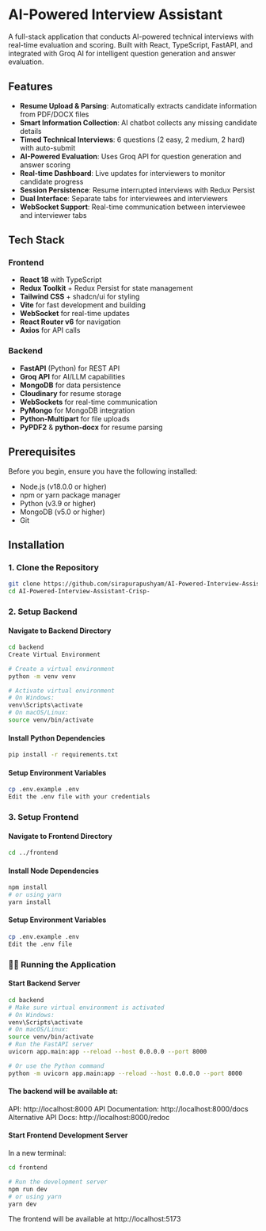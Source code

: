 # AI-Powered Interview Assistant

A full-stack application that conducts AI-powered technical interviews with real-time evaluation and scoring. Built with React, TypeScript, FastAPI, and integrated with Groq AI for intelligent question generation and answer evaluation.


## Features

- **Resume Upload & Parsing**: Automatically extracts candidate information from PDF/DOCX files
- **Smart Information Collection**: AI chatbot collects any missing candidate details
- **Timed Technical Interviews**: 6 questions (2 easy, 2 medium, 2 hard) with auto-submit
- **AI-Powered Evaluation**: Uses Groq API for question generation and answer scoring
- **Real-time Dashboard**: Live updates for interviewers to monitor candidate progress
- **Session Persistence**: Resume interrupted interviews with Redux Persist
- **Dual Interface**: Separate tabs for interviewees and interviewers
- **WebSocket Support**: Real-time communication between interviewee and interviewer tabs

## Tech Stack

### Frontend
- **React 18** with TypeScript
- **Redux Toolkit** + Redux Persist for state management
- **Tailwind CSS** + shadcn/ui for styling
- **Vite** for fast development and building
- **WebSocket** for real-time updates
- **React Router v6** for navigation
- **Axios** for API calls

### Backend
- **FastAPI** (Python) for REST API
- **Groq API** for AI/LLM capabilities
- **MongoDB** for data persistence
- **Cloudinary** for resume storage
- **WebSockets** for real-time communication
- **PyMongo** for MongoDB integration
- **Python-Multipart** for file uploads
- **PyPDF2** & **python-docx** for resume parsing

## Prerequisites

Before you begin, ensure you have the following installed:
- Node.js (v18.0.0 or higher)
- npm or yarn package manager
- Python (v3.9 or higher)
- MongoDB (v5.0 or higher)
- Git

## Installation

### 1. Clone the Repository

```bash
git clone https://github.com/sirapurapushyam/AI-Powered-Interview-Assistant-Crisp-.git
cd AI-Powered-Interview-Assistant-Crisp-
```

### 2. Setup Backend

#### Navigate to Backend Directory
```bash
cd backend
Create Virtual Environment
```

```bash
# Create a virtual environment
python -m venv venv

# Activate virtual environment
# On Windows:
venv\Scripts\activate
# On macOS/Linux:
source venv/bin/activate
```

#### Install Python Dependencies

```bash
pip install -r requirements.txt
```

#### Setup Environment Variables

```bash
cp .env.example .env
Edit the .env file with your credentials
```

### 3. Setup Frontend

#### Navigate to Frontend Directory
```bash
cd ../frontend
```
#### Install Node Dependencies
```bash
npm install
# or using yarn
yarn install
```
#### Setup Environment Variables
```bash
cp .env.example .env
Edit the .env file
```


### 🏃‍♂️ Running the Application
#### Start Backend Server
```bash
cd backend
# Make sure virtual environment is activated
# On Windows:
venv\Scripts\activate
# On macOS/Linux:
source venv/bin/activate
# Run the FastAPI server
uvicorn app.main:app --reload --host 0.0.0.0 --port 8000

# Or use the Python command
python -m uvicorn app.main:app --reload --host 0.0.0.0 --port 8000
```

#### The backend will be available at:
API: http://localhost:8000
API Documentation: http://localhost:8000/docs
Alternative API Docs: http://localhost:8000/redoc

#### Start Frontend Development Server

In a new terminal:
```bash
cd frontend

# Run the development server
npm run dev
# or using yarn
yarn dev
```
The frontend will be available at http://localhost:5173